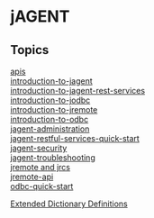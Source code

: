 # jAGENT

<PageHeader />

## Topics

[apis](./apis)  
[introduction-to-jagent](./introduction-to-jagent)  
[introduction-to-jagent-rest-services](./introduction-to-jagent-rest-services)  
[introduction-to-jodbc](./introduction-to-jodbc)  
[introduction-to-jremote](./introduction-to-jremote)  
[introduction-to-odbc](./introduction-to-odbc)  
[jagent-administration](./jagent-administration)  
[jagent-restful-services-quick-start](./jagent-restful-services-quick-start)  
[jagent-security](./jagent-security)  
[jagent-troubleshooting](../jagent/jagent-troubleshooting/README.md)  
[jremote and jrcs](./jremote&jrcs/README.md)  
[jremote-api](./jremote-api)  
[odbc-quick-start](./odbc-quick-start)  

[Extended Dictionary Definitions](./extended-dictionary/README.md)

<PageFooter />
